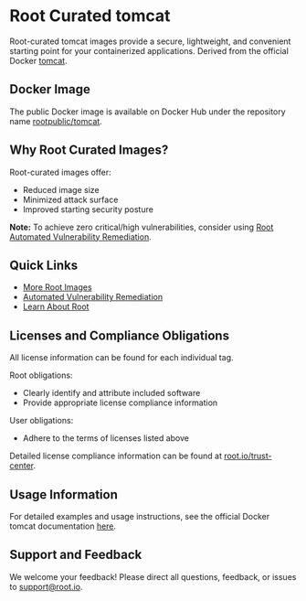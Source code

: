 # Root Curated tomcat

Root-curated tomcat images provide a secure, lightweight, and convenient starting point for your containerized applications. Derived from the official Docker [tomcat](https://hub.docker.com/_/tomcat).

## Docker Image
The public Docker image is available on Docker Hub under the repository name [rootpublic/tomcat](https://hub.docker.com/r/rootpublic/tomcat).

## Why Root Curated Images?
Root-curated images offer:
- Reduced image size
- Minimized attack surface
- Improved starting security posture

**Note:** To achieve zero critical/high vulnerabilities, consider using [Root Automated Vulnerability Remediation](https://app.root.io).

## Quick Links
- [More Root Images](https://images.root.io)
- [Automated Vulnerability Remediation](https://app.root.io)
- [Learn About Root](https://www.root.io)

## Licenses and Compliance Obligations
All license information can be found for each individual tag.

Root obligations:
- Clearly identify and attribute included software
- Provide appropriate license compliance information

User obligations:
- Adhere to the terms of licenses listed above

Detailed license compliance information can be found at [root.io/trust-center](https://root.io/trust-center).

## Usage Information
For detailed examples and usage instructions, see the official Docker tomcat documentation [here](https://hub.docker.com/_/tomcat).

## Support and Feedback
We welcome your feedback! Please direct all questions, feedback, or issues to [support@root.io](mailto:support@root.io).